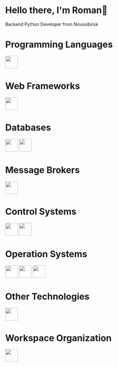 <div>
  <h1>Hello there, I'm Roman👋</h1>
  <b3>Backend Python Developer from Novosibirsk</b3>
  <h1>Programming Languages</h1>
  <img src="https://cdn.jsdelivr.net/gh/devicons/devicon@latest/icons/python/python-original.svg" width=40 height=40/>
  <h1>Web Frameworks</h1>
  <img src="https://cdn.jsdelivr.net/gh/devicons/devicon@latest/icons/flask/flask-original.svg" width=40 height=40/>
  <h1>Databases</h1>
  <img src="https://cdn.jsdelivr.net/gh/devicons/devicon@latest/icons/mysql/mysql-original.svg" width=40 height=40/>
  <img src="https://cdn.jsdelivr.net/gh/devicons/devicon@latest/icons/sqlite/sqlite-original.svg" width=40 height=40/>
  <h1>Message Brokers</h1>
  <img src="https://cdn.jsdelivr.net/gh/devicons/devicon@latest/icons/rabbitmq/rabbitmq-original.svg" width=40 height=40/>
  <h1>Control Systems</h1>
  <img src="https://cdn.jsdelivr.net/gh/devicons/devicon@latest/icons/git/git-original.svg" width=40 height=40/>
  <img src="https://cdn.jsdelivr.net/gh/devicons/devicon@latest/icons/github/github-original.svg" width=40 height=40/>
  <h1>Operation Systems</h1>
  <img src="https://cdn.jsdelivr.net/gh/devicons/devicon@latest/icons/windows11/windows11-original.svg" width=40, height=40/>
  <img src="https://cdn.jsdelivr.net/gh/devicons/devicon@latest/icons/linux/linux-original.svg" width=40 height=40/>
  <img src="https://cdn.jsdelivr.net/gh/devicons/devicon@latest/icons/debian/debian-original.svg" width=40 height=40/>
  <h1>Other Technologies</h1>
  <img src="https://cdn.jsdelivr.net/gh/devicons/devicon@latest/icons/prisma/prisma-original.svg" width=40 height=40/>
  <h1>Workspace Organization</h1>
  <img src="https://cdn.jsdelivr.net/gh/devicons/devicon@latest/icons/notion/notion-original.svg" width=40 height=40/>
</div>
